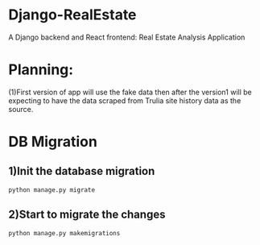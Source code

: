 # Django-RealEstate
A Django backend and React frontend: Real Estate Analysis Application


# Planning:
(1)First version of app will use the fake data then after the version1 will be expecting to have the data scraped from Trulia site history data as the source.


# DB Migration

## 1)Init the database migration
 `python manage.py migrate`
## 2)Start to migrate the changes
 `python manage.py makemigrations`
